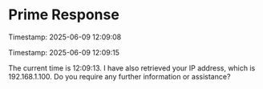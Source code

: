 # Prime Response
Timestamp: 2025-06-09 12:09:08

Timestamp: 2025-06-09 12:09:15

The current time is 12:09:13.  I have also retrieved your IP address, which is 192.168.1.100.  Do you require any further information or assistance?

